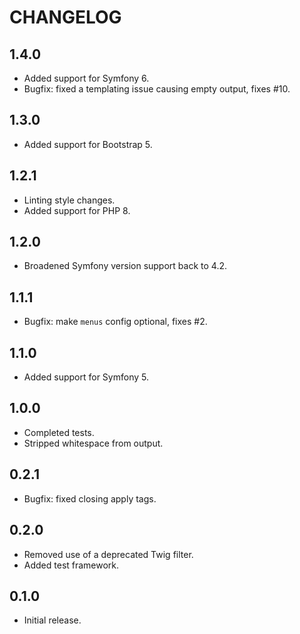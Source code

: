 CHANGELOG
=========

1.4.0
-----
- Added support for Symfony 6.
- Bugfix: fixed a templating issue causing empty output, fixes #10.

1.3.0
-----
- Added support for Bootstrap 5.

1.2.1
-----
- Linting style changes.
- Added support for PHP 8.

1.2.0
-----
- Broadened Symfony version support back to 4.2.

1.1.1
-----
- Bugfix: make `menus` config optional, fixes #2.

1.1.0
-----
- Added support for Symfony 5.

1.0.0
-----
- Completed tests.
- Stripped whitespace from output.

0.2.1
-----
- Bugfix: fixed closing apply tags.

0.2.0
-----
- Removed use of a deprecated Twig filter.
- Added test framework.

0.1.0
-----
- Initial release.
